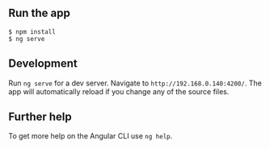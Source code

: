 ## Run the app

```
$ npm install
$ ng serve
```

## Development

Run `ng serve` for a dev server. Navigate to `http://192.168.0.140:4200/`. The app will automatically reload if you change any of the source files.

## Further help

To get more help on the Angular CLI use `ng help`.
